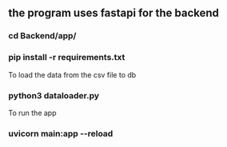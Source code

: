 ## the program  uses fastapi for the backend

### cd Backend/app/
### pip install -r requirements.txt
To load the data from the csv file to db
### python3 dataloader.py
To run the app
### uvicorn main:app --reload
